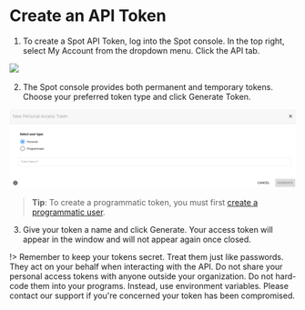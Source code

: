 # Create an API Token

1. To create a Spot API Token, log into the Spot console. In the top right, select My Account from the dropdown menu. Click the API tab.

<img src="/administration/_media/api-create-api-token-01.png" />

2. The Spot console provides both permanent and temporary tokens. Choose your preferred token type and click Generate Token.

<img src="/administration/_media/api-create-api-token-04.png" />

> **Tip**: To create a programmatic token, you must first [create a programmatic user](administration/users/programmatic-users). 

3. Give your token a name and click Generate. Your access token will appear in the window and will not appear again once closed.

!> Remember to keep your tokens secret. Treat them just like passwords. They act on your behalf when interacting with the API. Do not share your personal access tokens with anyone outside your organization. Do not hard-code them into your programs. Instead, use environment variables. Please contact our support if you're concerned your token has been compromised.

